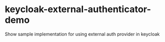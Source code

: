 # keycloak-external-authenticator-demo
Show sample implementation for using external auth provider in keycloak
